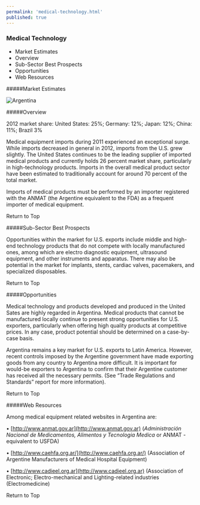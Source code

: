 ```yaml
--- 
permalink: 'medical-technology.html' 
published: true 
---
```

<h3 id="medical-technology">Medical Technology</h3>

* Market Estimates
* Overview
* Sub-Sector Best Prospects
* Opportunities
* Web Resources

#####Market Estimates

![Argentina](../images/medical-tech-market-estimates.png)

#####Overview

2012 market share: United States: 25%; Germany: 12%; Japan: 12%; China: 11%; Brazil 3%

Medical equipment imports during 2011 experienced an exceptional surge. While imports decreased in general in 2012, imports from the U.S. grew slightly. The United States continues to be the leading supplier of imported medical products and currently holds 26 percent market share, particularly in high-technology products. Imports in the overall medical product sector have been estimated to traditionally account for around 70 percent of the total market.

Imports of medical products must be performed by an importer registered with the ANMAT (the Argentine equivalent to the FDA) as a frequent importer of medical equipment.

Return to Top

#####Sub-Sector Best Prospects

Opportunities within the market for U.S. exports include middle and high-end technology products that do not compete with locally manufactured ones, among which are electro diagnostic equipment, ultrasound equipment, and other instruments and apparatus. There may also be potential in the market for implants, stents, cardiac valves, pacemakers, and specialized disposables.

Return to Top

#####Opportunities

Medical technology and products developed and produced in the United Sates are highly regarded in Argentina. Medical products that cannot be manufactured locally continue to present strong opportunities for U.S. exporters, particularly when offering high quality products at competitive prices. In any case, product potential should be determined on a case-by-case basis.

Argentina remains a key market for U.S. exports to Latin America. However, recent controls imposed by the Argentine government have made exporting goods from any country to Argentina more difficult. It is important for would-be exporters to Argentina to confirm that their Argentine customer has received all the necessary permits. (See “Trade Regulations and Standards” report for more information).

Return to Top

#####Web Resources

Among medical equipment related websites in Argentina are:

•	[http://www.anmat.gov.ar](http://www.anmat.gov.ar) (_Administración Nacional de Medicamentos, Alimentos y Tecnologia Medica_ or ANMAT - equivalent to USFDA)

•	[http://www.caehfa.org.ar/](http://www.caehfa.org.ar/) (Association of Argentine Manufacturers of Medical Hospital Equipment)

•	[http://www.cadieel.org.ar](http://www.cadieel.org.ar) (Association of Electronic; Electro-mechanical and Lighting-related industries (Electromedicine)

Return to Top

